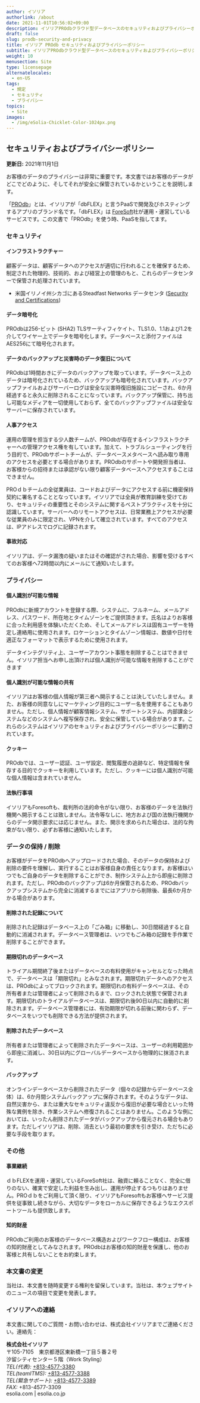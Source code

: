 ```yaml
---
author: イソリア
authorlink: /about
date: 2021-11-01T10:56:02+09:00
description: イソリアPROdbクラウド型データベースのセキュリティおよびプライバシーポリシーについて
draft: false
slug: prodb-security-and-privacy
title: イソリア PROdb セキュリティおよびプライバシーポリシー
subtitle: イソリアPROdbクラウド型データベースのセキュリティおよびプライバシーポリシーについて
weight: 10
menusection: Site
type: licensepage
alternatelocales:
  - en-US
tags:
  - 規定
  - セキュリティ
  - プライバシー
topics:
  - Site
images:
  - /img/eSolia-Chicklet-Color-1024px.png
---
```


## セキュリティおよびプライバシーポリシー

**更新日:** 2021年11月1日

お客様のデータのプライバシーは非常に重要です。本文書ではお客様のデータがどこでどのように、そしてそれが安全に保管されているかということを説明します。
  
「[PROdb](/prodb)」とは、イソリアが「dbFLEX」と言うPaaSで開発及びホスティングするアプリのブランド名です。「dbFLEX」は [ForeSoft](https://www.foresoft.net/)社が運用・運営しているサービスです。この文書で「PROdb」を使う時、PaaSを指してます。

### セキュリティ
#### インフラストラクチャー

顧客データは、顧客データへのアクセスが適切に行われることを確保するため、制定された物理的、技術的、および経営上の管理のもと、これらのデータセンターで保管され処理されています。

* 米国イリノイ州シカゴにあるSteadfast Networks データセンタ ([Security and Certifications](https://www.steadfast.net/managed-hosting/data-center-colocation/350-e-cermak-chicago-data-center))

#### データ暗号化

PROdbは256-ビット (SHA2) TLSサーティフィケイト、TLS1.0、1.1および1.2を介してワイヤー上でデータを暗号化します。データベースと添付ファイルはAES256にて暗号化されます。

#### データのバックアップと災害時のデータ復旧について

PROdbは1時間おきにデータのバックアップを取っています。データベース上のデータは暗号化されているため、バックアップも暗号化されています。バックアップファイルおよびサーバーログは安全な災害時復旧施設にコピーされ、6か月経過すると永久に削除されることになっています。バックアップ保管に、持ち出し可能なメディアを一切使用しておらず、全てのバックアップファイルは安全なサーバーに保存されています。

#### 人事アクセス

運用の管理を担当する少人数チームが、PROdbが存在するインフラストラクチャーへの管理アクセス権を有しています。加えて、トラブルシューティングを行う目的で、PROdbサポートチームが、データベースメタベースへ読み取り専用のアクセスを必要とする場合があります。PROdbのサポートや開発担当者は、お客様からの招待または承認がない限り顧客データベースへアクセスすることはできません。

PROｄｂチームの全従業員は、コードおよびデータにアクセスする前に機密保持契約に署名することとなっています。イソリアでは全員が教育訓練を受けており、セキュリティの重要性とそのシステムに関するベストプラクティスを十分に認識しています。サーバーへのリモートアクセスは、日常業務上アクセスが必要な従業員のみに限定され、VPNを介して確立されています。すべてのアクセスは、IPアドレスでログに記録されます。

#### 事故対応

イソリアは、データ漏洩の疑いまたはその確認がされた場合、影響を受けるすべてのお客様へ72時間以内にメールにて通知いたします。

### プライバシー
#### 個人識別が可能な情報

PROdbに新規アカウントを登録する際、システムに、フルネーム、メールアドレス、パスワード、所在地とタイムゾーンをご提供頂きます。氏名はよりお客様に合った利用感を体験いただくため、そしてメールアドレスは固有ユーザーを特定し連絡用に使用されます。ロケーションとタイムゾーン情報は、数値や日付を適正なフォーマットで表示するために使用されます。

データインテグリティ上、ユーザーアカウント事態を削除することはできません。イソリア担当へお申し出頂ければ個人識別が可能な情報を削除することができます

#### 個人識別が可能な情報の共有

イソリアはお客様の個人情報が第三者へ開示することは決していたしません。また、お客様の同意なしにマーケティング目的にユーザー名を使用することもありません。ただし、個人情報が顧客情報システム、サポートシステム、内部課金システムなどのシステムへ複写保存され、安全に保管している場合があります。これらのシステムはイソリアのセキュリティおよびプライバシーポリシーに要約されています。

#### クッキー

PROdbでは、ユーザー認証、ユーザ設定、閲覧履歴の追跡など、特定情報を保存する目的でクッキーを利用しています。ただし、クッキーには個人識別が可能な個人情報は含まれていません。

#### 法執行事項

イソリアもForesoftも、裁判所の法的命令がない限り、お客様のデータを法執行機関へ開示することは致しません。法令等なしに、地方および国の法執行機関からのデータ開示要求には応じません。また、開示を求められた場合は、法的な拘束がない限り、必ずお客様に通知いたします。

### データの保持 / 削除

お客様がデータをPROdbへアップロードされた場合、そのデータの保持および削除の要件を理解し、実行することはお客様自身の責任となります。お客様はいつでもご自身のデータを削除することができ、制作システム上から即座に削除されます。ただし、PROdbのバックアップは6か月保管されるため、PROdbバックアップシステムから完全に消滅するまでにはアプリから削除後、最長6か月かかる場合があります。

#### 削除された記録について

削除された記録はデータベース上の「ごみ箱」に移動し、30日間経過すると自動的に消滅されます。データベース管理者は、いつでもごみ箱の記録を手作業で削除することができます。

#### 期限切れのデータベース

トライアル期間終了後またはデータベースの有料使用がキャンセルとなった時点で、データベースは「期限切れ」とみなされます。期限切れデータへのアクセスは、PROdbによってブロックされます。期限切れの有料データベースは、その所有者または管理者によって削除されるまで、ロックされた状態で保管されます。期限切れのトライアルデータベースは、期限切れ後90日以内に自動的に削除されます。データベース管理者には、有効期限が切れる前後に関わらず、データベースをいつでも削除できる方法が提供されます。

#### 削除されたデータベース

所有者または管理者によって削除されたデータベースは、ユーザーの利用範囲から即座に消滅し、30日以内にグローバルデータベースから物理的に抹消されます。

#### バックアップ

オンラインデータベースから削除されたデータ（個々の記録からデータベース全体）は、6か月間システムバックアップに保存されます。そのようなデータは、自然災害から、または重大なセキュリティ違反から復旧が必要な場合といった特殊な異例を除き、作業システムへ修復されることはありません。このような例においては、いったん削除されたデータがバックアップから復元される場合もあります。ただしイソリアは、削除、消去という最初の要求を引き受け、ただちに必要な手段を取ります。

### その他
#### 事業継続

ｄｂFLEXを運用・運営しているForeSoft社は、融資に頼ることなく、完全に借りのない、確実で安定した利益を生み出し、運用が停止するつもりはありません。PROｄｂをご利用して頂く限り、イソリアもForesoftもお客様へサービス提供を従事致し続きながら、大切なデータをローカルに保存できるようなエクスポートツールも提供致します。

#### 知的財産

PROdbご利用のお客様のデータベース構造およびワークフロー構成は、お客様の知的財産としてみなされます。PROdbはお客様の知的財産を保護し、他のお客様と共有しないことをお約束します。

### 本文書の変更

当社は、本文書を随時変更する権利を留保しています。当社は、本ウェブサイトのニュースの項目で変更を発表します。

### イソリアへの連絡

本文書に関してのご質問・お問い合わせは、株式会社イソリアまでご連絡ください。連絡先：
  
**株式会社イソリア**  
〒105-7105　東京都港区東新橋一丁目５番２号　<br>
汐留シティセンター５階（Work Styling）<br>
    <em>TEL(代表):</em> <a href="tel:+813-4577-3380">+813-4577-3380</a><br>
    <em>TEL(teamITMS):</em> <a href="tel:+813-4577-3388">+813-4577-3388</a><br>
    <em>TEL(緊急サポート):</em> <a href="tel:+813-4577-3389">+813-4577-3389</a><br>
    <em>FAX:</em> +813-4577-3309 <br> 
esolia.com | esolia.co.jp
